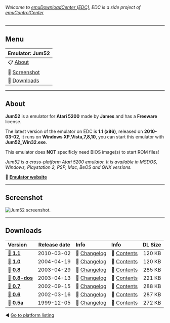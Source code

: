 ###### Welcome to [emuDownloadCenter (EDC)](https://github.com/PhoenixInteractiveNL/emuDownloadCenter/wiki/), EDC is a side project of [emuControlCenter](https://github.com/PhoenixInteractiveNL/emuControlCenter/wiki/)
***
## Menu
| **Emulator: Jum52** |
|:---------|
| :clipboard: [About](#about) |
| :sunrise: [Screenshot](#screenshot) |
| :floppy_disk: [Downloads](#downloads) |
***
## About
**Jum52** is a emulator for **Atari 5200** made by **James** and has a **Freeware** license.

The latest version of the emulator on EDC is **1.1 (x86)**, released on **2010-03-02**, it runs on **Windows XP,Vista,7,8,10**, you can start this emulator with **Jum52_Win32.exe**.

This emulator does **NOT** specificly need BIOS image(s) to start ROM files!

_Jum52 is a cross-platform Atari 5200 emulator. It is available in MSDOS, Windows, Playstation 2, PSP, Mac, BeOS and QNX versions._

:link: [**Emulator website**](http://jum.pdroms.de/emulators/emu5200.html)
***
## Screenshot
![](https://raw.githubusercontent.com/PhoenixInteractiveNL/emuDownloadCenter/master/hooks/jum52/screen.jpg "Jum52 screenshot.")
***
## Downloads
| Version  | Release date  | Info       | Info       | DL Size    |
|:---------|:-------------:|:-----------|:-----------|-----------:|
| [:floppy_disk: **1.1**](https://github.com/PhoenixInteractiveNL/edc-repo0001/raw/master/jum52/1.1.7z) | 2010-03-02 | :page_facing_up: [Changelog](https://github.com/PhoenixInteractiveNL/edc-repo0001/blob/master/jum52/1.1_changelog.txt) | :mag_right: [Contents](https://github.com/PhoenixInteractiveNL/edc-repo0001/blob/master/jum52/1.1_contents.txt) | 120 KB |
| [:floppy_disk: **1.0**](https://github.com/PhoenixInteractiveNL/edc-repo0001/raw/master/jum52/1.0.7z) | 2004-04-19 | :page_facing_up: [Changelog](https://github.com/PhoenixInteractiveNL/edc-repo0001/blob/master/jum52/1.0_changelog.txt) | :mag_right: [Contents](https://github.com/PhoenixInteractiveNL/edc-repo0001/blob/master/jum52/1.0_contents.txt) | 120 KB |
| [:floppy_disk: **0.8**](https://github.com/PhoenixInteractiveNL/edc-repo0001/raw/master/jum52/0.8.7z) | 2003-04-29 | :page_facing_up: [Changelog](https://github.com/PhoenixInteractiveNL/edc-repo0001/blob/master/jum52/0.8_changelog.txt) | :mag_right: [Contents](https://github.com/PhoenixInteractiveNL/edc-repo0001/blob/master/jum52/0.8_contents.txt) | 285 KB |
| [:floppy_disk: **0.8-dos**](https://github.com/PhoenixInteractiveNL/edc-repo0001/raw/master/jum52/0.8-dos.7z) | 2003-04-13 | :page_facing_up: [Changelog](https://github.com/PhoenixInteractiveNL/edc-repo0001/blob/master/jum52/0.8-dos_changelog.txt) | :mag_right: [Contents](https://github.com/PhoenixInteractiveNL/edc-repo0001/blob/master/jum52/0.8-dos_contents.txt) | 221 KB |
| [:floppy_disk: **0.7**](https://github.com/PhoenixInteractiveNL/edc-repo0001/raw/master/jum52/0.7.7z) | 2002-09-15 | :page_facing_up: [Changelog](https://github.com/PhoenixInteractiveNL/edc-repo0001/blob/master/jum52/0.7_changelog.txt) | :mag_right: [Contents](https://github.com/PhoenixInteractiveNL/edc-repo0001/blob/master/jum52/0.7_contents.txt) | 288 KB |
| [:floppy_disk: **0.6**](https://github.com/PhoenixInteractiveNL/edc-repo0001/raw/master/jum52/0.6.7z) | 2002-03-16 | :page_facing_up: [Changelog](https://github.com/PhoenixInteractiveNL/edc-repo0001/blob/master/jum52/0.6_changelog.txt) | :mag_right: [Contents](https://github.com/PhoenixInteractiveNL/edc-repo0001/blob/master/jum52/0.6_contents.txt) | 287 KB |
| [:floppy_disk: **0.5a**](https://github.com/PhoenixInteractiveNL/edc-repo0001/raw/master/jum52/0.5a.7z) | 1999-12-05 | :page_facing_up: [Changelog](https://github.com/PhoenixInteractiveNL/edc-repo0001/blob/master/jum52/0.5a_changelog.txt) | :mag_right: [Contents](https://github.com/PhoenixInteractiveNL/edc-repo0001/blob/master/jum52/0.5a_contents.txt) | 272 KB |

:arrow_backward: [Go to platform listing](https://github.com/PhoenixInteractiveNL/emuDownloadCenter/wiki/EDC-Platform-List)
